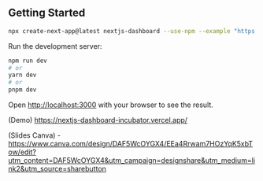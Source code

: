 ## Getting Started

```bash
npx create-next-app@latest nextjs-dashboard --use-npm --example "https://github.com/vercel/next-learn/tree/main/dashboard/starter-example"
```

Run the development server:

```bash
npm run dev
# or
yarn dev
# or
pnpm dev
```

Open [http://localhost:3000](http://localhost:3000) with your browser to see the result.


(Demo) https://nextjs-dashboard-incubator.vercel.app/


(Slides Canva) - https://www.canva.com/design/DAF5WcOYGX4/EEa4Rrwam7HOzYqK5xbTow/edit?utm_content=DAF5WcOYGX4&utm_campaign=designshare&utm_medium=link2&utm_source=sharebutton
